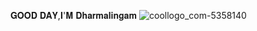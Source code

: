 𝐆𝐎𝐎𝐃 𝐃𝐀𝐘,𝐈'𝐌 𝐃𝐡𝐚𝐫𝐦𝐚𝐥𝐢𝐧𝐠𝐚𝐦
![coollogo_com-5358140](https://github.com/spdharma777/spdhrma777/assets/115402573/83a11a83-0d3a-4e2c-81a9-5350a12cc9fc)
